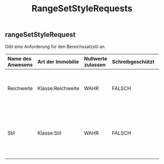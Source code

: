 ﻿---
title: RangeSetStyleRequests
second_title: Aspose.Cells Cloud Documen
type: docs
url: /de/specification/model/rangesetstylerequest/
description: "Aspose.Cells Cloud-Modellspezifikation: RangeSetStyleRequest. Müheloses Bearbeiten von Excel und anderen Tabellenkalkulationsdokumenten mit Funktionen wie Öffnen, Generieren, Bearbeiten, Teilen, Zusammenführen, Vergleichen und Konvertieren"
kwords: Excel, Office, Tabellenkalkulation, Cloud REST API, RangeSetStyleRequest
weight: 50
---
## **rangeSetStyleRequest**

 Gibt eine Anforderung für den Bereichssatzstil an.

| Name des Anwesens| Art der Immobilie| Nullwerte zulassen| Schreibgeschützt| Standardwert| Beschreibung|
|:- |:- |:- |:- |:- |:- |
| Reichweite| Klasse:Reichweite| WAHR| FALSCH|| Kapselt das Objekt ein, das einen Zellbereich in einer Kalkulationstabelle darstellt.|
| Stil| Klasse:Stil| WAHR| FALSCH||Stellt den Anzeigestil des Excel-Dokuments dar, beispielsweise Schriftart, Farbe, Ausrichtung, Rahmen usw.|

